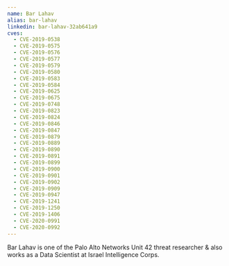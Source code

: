 ```yaml
---
name: Bar Lahav
alias: bar-lahav
linkedin: bar-lahav-32ab641a9
cves:
  - CVE-2019-0538
  - CVE-2019-0575
  - CVE-2019-0576
  - CVE-2019-0577
  - CVE-2019-0579
  - CVE-2019-0580
  - CVE-2019-0583
  - CVE-2019-0584
  - CVE-2019-0625
  - CVE-2019-0675
  - CVE-2019-0748
  - CVE-2019-0823
  - CVE-2019-0824
  - CVE-2019-0846
  - CVE-2019-0847
  - CVE-2019-0879
  - CVE-2019-0889
  - CVE-2019-0890
  - CVE-2019-0891
  - CVE-2019-0899
  - CVE-2019-0900
  - CVE-2019-0901
  - CVE-2019-0902
  - CVE-2019-0909
  - CVE-2019-0947
  - CVE-2019-1241
  - CVE-2019-1250
  - CVE-2019-1406
  - CVE-2020-0991
  - CVE-2020-0992
---
```

Bar Lahav is one of the Palo Alto Networks Unit 42 threat researcher &  also works as a Data Scientist at Israel Intelligence Corps.